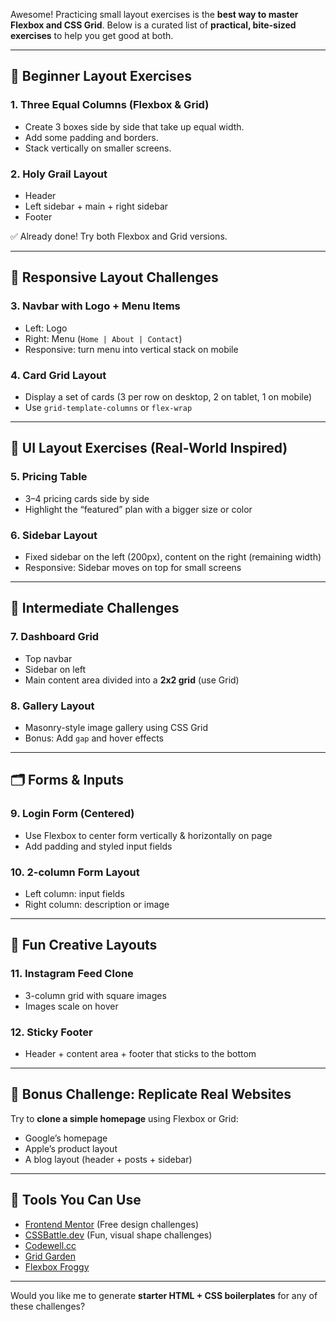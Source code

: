 Awesome! Practicing small layout exercises is the **best way to master Flexbox and CSS Grid**. Below is a curated list of **practical, bite-sized exercises** to help you get good at both.

---

## 🔧 Beginner Layout Exercises

### 1. **Three Equal Columns (Flexbox & Grid)**

- Create 3 boxes side by side that take up equal width.
- Add some padding and borders.
- Stack vertically on smaller screens.

### 2. **Holy Grail Layout**

- Header
- Left sidebar + main + right sidebar
- Footer

✅ Already done! Try both Flexbox and Grid versions.

---

## 📱 Responsive Layout Challenges

### 3. **Navbar with Logo + Menu Items**

- Left: Logo
- Right: Menu (`Home | About | Contact`)
- Responsive: turn menu into vertical stack on mobile

### 4. **Card Grid Layout**

- Display a set of cards (3 per row on desktop, 2 on tablet, 1 on mobile)
- Use `grid-template-columns` or `flex-wrap`

---

## 💼 UI Layout Exercises (Real-World Inspired)

### 5. **Pricing Table**

- 3–4 pricing cards side by side
- Highlight the “featured” plan with a bigger size or color

### 6. **Sidebar Layout**

- Fixed sidebar on the left (200px), content on the right (remaining width)
- Responsive: Sidebar moves on top for small screens

---

## 🧭 Intermediate Challenges

### 7. **Dashboard Grid**

- Top navbar
- Sidebar on left
- Main content area divided into a **2x2 grid** (use Grid)

### 8. **Gallery Layout**

- Masonry-style image gallery using CSS Grid
- Bonus: Add `gap` and hover effects

---

## 🗂️ Forms & Inputs

### 9. **Login Form (Centered)**

- Use Flexbox to center form vertically & horizontally on page
- Add padding and styled input fields

### 10. **2-column Form Layout**

- Left column: input fields
- Right column: description or image

---

## 🎨 Fun Creative Layouts

### 11. **Instagram Feed Clone**

- 3-column grid with square images
- Images scale on hover

### 12. **Sticky Footer**

- Header + content area + footer that sticks to the bottom

---

## 🚀 Bonus Challenge: Replicate Real Websites

Try to **clone a simple homepage** using Flexbox or Grid:

- Google’s homepage
- Apple’s product layout
- A blog layout (header + posts + sidebar)

---

## 🧰 Tools You Can Use

- [Frontend Mentor](https://frontendmentor.io) (Free design challenges)
- [CSSBattle.dev](https://cssbattle.dev) (Fun, visual shape challenges)
- [Codewell.cc](https://codewell.cc)
- [Grid Garden](https://cssgridgarden.com/)
- [Flexbox Froggy](https://flexboxfroggy.com/)

---

Would you like me to generate **starter HTML + CSS boilerplates** for any of these challenges?
